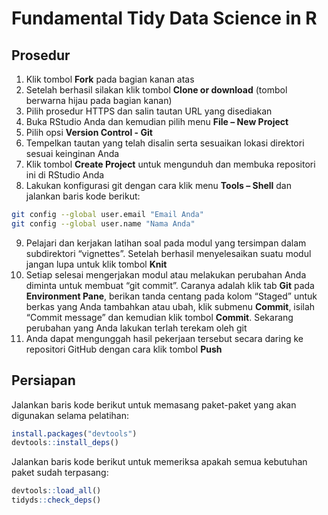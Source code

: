 
<!-- README.md is generated from README.Rmd. Please edit that file -->

# Fundamental Tidy Data Science in R

## Prosedur

1.  Klik tombol **Fork** pada bagian kanan atas
2.  Setelah berhasil silakan klik tombol **Clone or download** (tombol
    berwarna hijau pada bagian kanan)
3.  Pilih prosedur HTTPS dan salin tautan URL yang disediakan
4.  Buka RStudio Anda dan kemudian pilih menu **File – New Project**
5.  Pilih opsi **Version Control - Git**
6.  Tempelkan tautan yang telah disalin serta sesuaikan lokasi direktori
    sesuai keinginan Anda
7.  Klik tombol **Create Project** untuk mengunduh dan membuka
    repositori ini di RStudio Anda
8.  Lakukan konfigurasi git dengan cara klik menu **Tools – Shell** dan
    jalankan baris kode berikut:

<!-- end list -->

``` bash
git config --global user.email "Email Anda"
git config --global user.name "Nama Anda"
```

9.  Pelajari dan kerjakan latihan soal pada modul yang tersimpan dalam
    subdirektori “vignettes”. Setelah berhasil menyelesaikan suatu modul
    jangan lupa untuk klik tombol **Knit**
10. Setiap selesai mengerjakan modul atau melakukan perubahan Anda
    diminta untuk membuat “git commit”. Caranya adalah klik tab **Git**
    pada **Environment Pane**, berikan tanda centang pada kolom “Staged”
    untuk berkas yang Anda tambahkan atau ubah, klik submenu **Commit**,
    isilah “Commit message” dan kemudian klik tombol **Commit**.
    Sekarang perubahan yang Anda lakukan terlah terekam oleh git
11. Anda dapat mengunggah hasil pekerjaan tersebut secara daring ke
    repositori GitHub dengan cara klik tombol **Push**

## Persiapan

Jalankan baris kode berikut untuk memasang paket-paket yang akan
digunakan selama pelatihan:

``` r
install.packages("devtools")
devtools::install_deps()
```

Jalankan baris kode berikut untuk memeriksa apakah semua kebutuhan paket
sudah terpasang:

``` r
devtools::load_all()
tidyds::check_deps()
```

